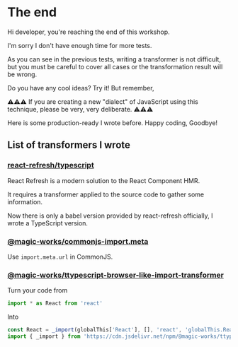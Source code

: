 # The end

Hi developer, you're reaching the end of this workshop.

I'm sorry I don't have enough time for more tests.

As you can see in the previous tests, writing a transformer is not difficult,
but you must be careful to cover all cases or the transformation result will be wrong.

Do you have any cool ideas? Try it! But remember,

⚠⚠⚠ If you are creating a new "dialect" of JavaScript using this technique, please be very, very deliberate. ⚠⚠⚠

Here is some production-ready I wrote before. Happy coding, Goodbye!

## List of transformers I wrote

### [react-refresh/typescript](https://github.com/facebook/react/pull/19914/)

React Refresh is a modern solution to the React Component HMR.

It requires a transformer applied to the source code to gather some information.

Now there is only a babel version provided by react-refresh officially, I wrote a TypeScript version.

### [@magic-works/commonjs-import.meta](https://github.com/Jack-Works/commonjs-import.meta)

Use `import.meta.url` in CommonJS.

### [@magic-works/ttypescript-browser-like-import-transformer](https://github.com/Jack-Works/ttypescript-browser-like-import-transformer)

Turn your code from

```ts
import * as React from 'react'
```

Into

```ts
const React = _import(globalThis['React'], [], 'react', 'globalThis.React', false)
import { _import } from 'https://cdn.jsdelivr.net/npm/@magic-works/ttypescript-browser-like-import-transformer@2.3.0/es/ttsclib.min.js'
```
